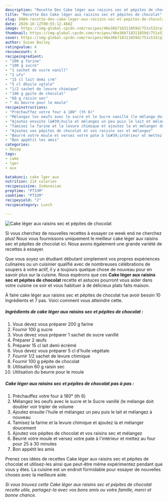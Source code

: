 ```yaml
---
description: "Recette Des Cake léger aux raisins sec et pépites de chocolat"
title: "Recette Des Cake léger aux raisins sec et pépites de chocolat"
slug: 6004-recette-des-cake-leger-aux-raisins-sec-et-pepites-de-chocolat
date: 2020-10-12T00:55:12.468Z
image: https://img-global.cpcdn.com/recipes/46e36b718311859d/751x532cq70/cake-leger-aux-raisins-sec-et-pepites-de-chocolat-photo-principale-de-la-recette.jpg
thumbnail: https://img-global.cpcdn.com/recipes/46e36b718311859d/751x532cq70/cake-leger-aux-raisins-sec-et-pepites-de-chocolat-photo-principale-de-la-recette.jpg
cover: https://img-global.cpcdn.com/recipes/46e36b718311859d/751x532cq70/cake-leger-aux-raisins-sec-et-pepites-de-chocolat-photo-principale-de-la-recette.jpg
author: Susan Bailey
ratingvalue: 4
reviewcount: 4
recipeingredient:
- "200 g farine"
- "100 g sucre"
- "1 sachet de sucre vanill"
- "2 ufs"
- "15 cl lait demi crm"
- "5 cl dhuile vgtale"
- "1/2 sachet de levure chimique"
- "100 g ppite de chocolat"
- "60 g raisin sec"
- " du beurre pour le moule"
recipeinstructions:
- "Préchauffez votre four à 180° (th 6)"
- "Mélangez les oeufs avec le sucre et le Sucre vanillé (le mélange doit doubler voir tripler de volume"
- "Ajoutez ensuite l&#39;huile et mélangez un peu puis le lait et mélangez à nouveau"
- "Tamisez la farine et la levure chimique et ajoutez la et mélanger doucement"
- "Ajoutez vos pépites de chocolat et vos raisins sec et mélangez"
- "Beurré votre moule et versez votre pate à l&#39;intérieur et mettez au four pour 25 à 30 minutes"
- "Bon appétit les amis"
categories:
- Resep
tags:
- cake
- lger
- aux

katakunci: cake lger aux 
nutrition: 214 calories
recipecuisine: Indonesian
preptime: "PT33M"
cooktime: "PT32M"
recipeyield: "2"
recipecategory: Lunch

---
```



![Cake léger aux raisins sec et pépites de chocolat](https://img-global.cpcdn.com/recipes/46e36b718311859d/751x532cq70/cake-leger-aux-raisins-sec-et-pepites-de-chocolat-photo-principale-de-la-recette.jpg)

Si vous cherchez de nouvelles recettes à essayer ce week end ne cherchez plus! Nous vous fournissons uniquement le meilleur cake léger aux raisins sec et pépites de chocolat ici. Nous avons également une grande variété de recettes à essayer.

Que vous soyez un étudiant débutant simplement vos propres expériences culinaires ou un cuisinier qualifié avec de nombreuses célébrations de soupers à votre actif, il y a toujours quelque chose de nouveau pour en savoir plus sur la cuisine. Nous espérons que ces <strong> Cake léger aux raisins sec et pépites de chocolat </strong> recette et astuces pourront vous aider dans votre cuisine ce soir et vous habituer à de délicieux plats faits maison.

<!--inarticleads1-->

À faire cake léger aux raisins sec et pépites de chocolat tue avoir besoin 10 Ingrédients et 7 pas. Voici comment vous atteindre cette.

##### Ingrédients de cake léger aux raisins sec et pépites de chocolat :

1. Vous devez vous préparer 200 g farine
1. Fournir 100 g sucre
1. Vous devez vous préparer 1 sachet de sucre vanillé
1. Préparer 2 œufs
1. Préparer 15 cl lait demi écrémé
1. Vous devez vous préparer 5 cl d&#39;huile végétale
1. Fournir 1/2 sachet de levure chimique
1. Fournir 100 g pépite de chocolat
1. Utilisation 60 g raisin sec
1. Utilisation  du beurre pour le moule




<!--inarticleads2-->

##### Cake léger aux raisins sec et pépites de chocolat pas à pas :

1. Préchauffez votre four à 180° (th 6)
1. Mélangez les oeufs avec le sucre et le Sucre vanillé (le mélange doit doubler voir tripler de volume
1. Ajoutez ensuite l&#39;huile et mélangez un peu puis le lait et mélangez à nouveau
1. Tamisez la farine et la levure chimique et ajoutez la et mélanger doucement
1. Ajoutez vos pépites de chocolat et vos raisins sec et mélangez
1. Beurré votre moule et versez votre pate à l&#39;intérieur et mettez au four pour 25 à 30 minutes
1. Bon appétit les amis




<!--inarticleads1-->

<p>
Prenez ces idées de recettes Cake léger aux raisins sec et pépites de chocolat et utilisez-les ainsi que peut-être même expérimentez pendant que vous y êtes. La cuisine est un endroit formidable pour essayer de nouvelles choses avec la meilleure aide.
</p>

<p>
<i>Si vous trouvez cette Cake léger aux raisins sec et pépites de chocolat recette utile, partagez-la avec vos bons amis ou votre famille, merci et bonne chance.</i>
</p>

